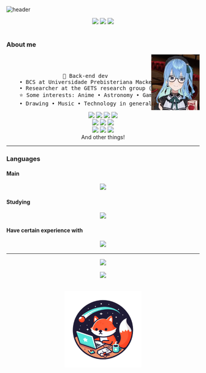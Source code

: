 ![header](https://capsule-render.vercel.app/api?type=venom&height=300&color=gradient&text=print("Amanda%20Laís")&textBg=false&animation=fadeIn&stroke=000000&strokeWidth=2&section=header)

<p align="center">
  <img src="https://img.shields.io/badge/github-%23121011.svg?style=for-the-badge&logo=github&logoColor=white" />
  <img src="https://img.shields.io/badge/linkedin-%230077B5.svg?style=for-the-badge&logo=linkedin&logoColor=white" />
  <img src="https://img.shields.io/badge/ProtonMail-8B89CC?style=for-the-badge&logo=protonmail&logoColor=white" /><br><br>
</p>

### About me

<div align="center">
<img src="https://raw.githubusercontent.com/amanda-lais/amanda-lais/main/assets/suisei-hoshimachi-suisei.gif" width="25%" align="right" />
<br><br>
<pre>
    💼 Back-end dev
    • BCS at Universidade Prebisteriana Mackenzie (UPM)
    • Researcher at the GETS research group (UPM)
    ⭐ Some interests: Anime • Astronomy • Games • Vtubers
    • Drawing • Music • Technology in general • Etc
</pre>
  <img src="https://img.shields.io/badge/Obsidian-%23483699.svg?style=for-the-badge&logo=obsidian&logoColor=white"/>
  <img src="https://img.shields.io/badge/Microsoft_Office-D83B01?style=for-the-badge&logo=microsoft-office&logoColor=white"/>
  <img src="https://img.shields.io/badge/Trello-%23026AA7.svg?style=for-the-badge&logo=Trello&logoColor=white"/>
  <img src="https://img.shields.io/badge/Visual%20Studio%20Code-0078d7.svg?style=for-the-badge&logo=visual-studio-code&logoColor=white"/>
  <br>
  <img src="https://img.shields.io/badge/Windows-0078D6?style=for-the-badge&logo=windows&logoColor=white"/>
  <img src="https://img.shields.io/badge/Android-3DDC84?style=for-the-badge&logo=android&logoColor=white"/>
  <img src="https://img.shields.io/badge/Vivaldi-EF3939?style=for-the-badge&logo=Vivaldi&logoColor=white"/>
  <br>
  <img src="https://img.shields.io/badge/affinityphoto-%237E4DD2.svg?style=for-the-badge&logo=affinity-photo&logoColor=white"/>
  <img src="https://img.shields.io/badge/Aseprite-FFFFFF?style=for-the-badge&logo=Aseprite&logoColor=#7D929E"/>
  <img src="https://img.shields.io/badge/Canva-%2300C4CC.svg?style=for-the-badge&logo=Canva&logoColor=white"/>
  <br>
  <a>And other things!</a>
<br>
</div>

----

### Languages
#### Main

<p align="center">
  <a href="https://skillicons.dev">
    <img src="https://skillicons.dev/icons?i=python,c,cpp,md,latex" />
  </a>
</p>

#### Studying

<p align="center">
  <a href="https://skillicons.dev">
    <img src="https://skillicons.dev/icons?i=godot,js," />
  </a>
</p>

#### Have certain experience with

<p align="center">
  <a href="https://skillicons.dev">
    <img src="https://skillicons.dev/icons?i=arduino,html,css,java" />
  </a>
</p>

----

<div align="center">
  
  ![](https://github-readme-stats.vercel.app/api/top-langs/?username=amanda-lais&theme=dark&hide_border=false&include_all_commits=true&count_private=true&layout=compact)
  
  ![](https://github-readme-stats.vercel.app/api?username=amanda-lais&theme=dark&hide_border=false&include_all_commits=true&count_private=true)

</div>

<br>
<div align="center">
  <img src="https://github.com/amanda-lais/amanda-lais/blob/main/assets/LogobyDesigner%20(2).png" height="200"/>
</div>
